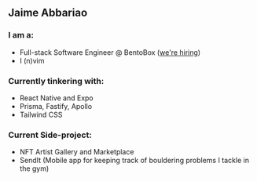 ## Jaime Abbariao

### I am a:

* Full-stack Software Engineer @ BentoBox ([we're hiring](https://getbento.com/careers/))
* I (n)vim

### Currently tinkering with:

* React Native and Expo
* Prisma, Fastify, Apollo
* Tailwind CSS

### Current Side-project:

* NFT Artist Gallery and Marketplace
* SendIt (Mobile app for keeping track of bouldering problems I tackle in the gym)
